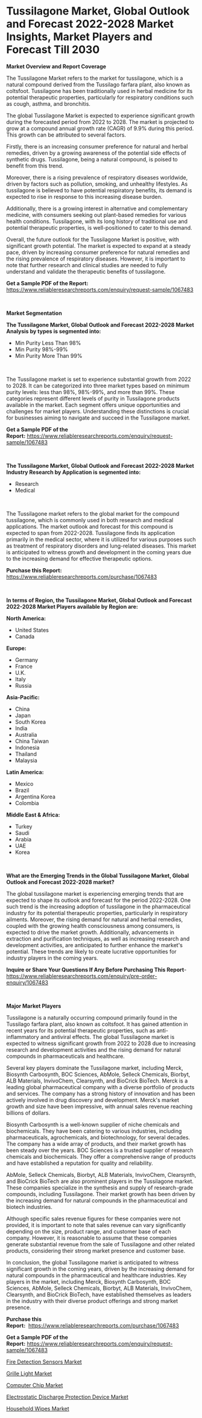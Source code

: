 <p><h1>Tussilagone Market, Global Outlook and Forecast 2022-2028 Market Insights, Market Players and Forecast Till 2030</h1></p><p><strong>Market Overview and Report Coverage</strong></p>
<p><p>The Tussilagone Market refers to the market for tussilagone, which is a natural compound derived from the Tussilago farfara plant, also known as coltsfoot. Tussilagone has been traditionally used in herbal medicine for its potential therapeutic properties, particularly for respiratory conditions such as cough, asthma, and bronchitis.</p><p>The global Tussilagone Market is expected to experience significant growth during the forecasted period from 2022 to 2028. The market is projected to grow at a compound annual growth rate (CAGR) of 9.9% during this period. This growth can be attributed to several factors.</p><p>Firstly, there is an increasing consumer preference for natural and herbal remedies, driven by a growing awareness of the potential side effects of synthetic drugs. Tussilagone, being a natural compound, is poised to benefit from this trend.</p><p>Moreover, there is a rising prevalence of respiratory diseases worldwide, driven by factors such as pollution, smoking, and unhealthy lifestyles. As tussilagone is believed to have potential respiratory benefits, its demand is expected to rise in response to this increasing disease burden.</p><p>Additionally, there is a growing interest in alternative and complementary medicine, with consumers seeking out plant-based remedies for various health conditions. Tussilagone, with its long history of traditional use and potential therapeutic properties, is well-positioned to cater to this demand.</p><p>Overall, the future outlook for the Tussilagone Market is positive, with significant growth potential. The market is expected to expand at a steady pace, driven by increasing consumer preference for natural remedies and the rising prevalence of respiratory diseases. However, it is important to note that further research and clinical studies are needed to fully understand and validate the therapeutic benefits of tussilagone.</p></p>
<p><strong>Get a Sample PDF of the Report:</strong> <a href="https://www.reliableresearchreports.com/enquiry/request-sample/1067483">https://www.reliableresearchreports.com/enquiry/request-sample/1067483</a></p>
<p>&nbsp;</p>
<p><strong>Market Segmentation</strong></p>
<p><strong>The Tussilagone Market, Global Outlook and Forecast 2022-2028 Market Analysis by types is segmented into:</strong></p>
<p><ul><li>Min Purity Less Than 98%</li><li>Min Purity 98%-99%</li><li>Min Purity More Than 99%</li></ul></p>
<p>&nbsp;</p>
<p><p>The Tussilagone market is set to experience substantial growth from 2022 to 2028. It can be categorized into three market types based on minimum purity levels: less than 98%, 98%-99%, and more than 99%. These categories represent different levels of purity in Tussilagone products available in the market. Each segment offers unique opportunities and challenges for market players. Understanding these distinctions is crucial for businesses aiming to navigate and succeed in the Tussilagone market.</p></p>
<p><strong>Get a Sample PDF of the Report:</strong>&nbsp;<a href="https://www.reliableresearchreports.com/enquiry/request-sample/1067483">https://www.reliableresearchreports.com/enquiry/request-sample/1067483</a></p>
<p>&nbsp;</p>
<p><strong>The Tussilagone Market, Global Outlook and Forecast 2022-2028 Market Industry Research by Application is segmented into:</strong></p>
<p><ul><li>Research</li><li>Medical</li></ul></p>
<p>&nbsp;</p>
<p><p>The Tussilagone market refers to the global market for the compound tussilagone, which is commonly used in both research and medical applications. The market outlook and forecast for this compound is expected to span from 2022-2028. Tussilagone finds its application primarily in the medical sector, where it is utilized for various purposes such as treatment of respiratory disorders and lung-related diseases. This market is anticipated to witness growth and development in the coming years due to the increasing demand for effective therapeutic options.</p></p>
<p><strong>Purchase this Report:</strong>&nbsp; <a href="https://www.reliableresearchreports.com/purchase/1067483">https://www.reliableresearchreports.com/purchase/1067483</a></p>
<p>&nbsp;</p>
<p><strong>In terms of Region, the Tussilagone Market, Global Outlook and Forecast 2022-2028 Market Players available by Region are:</strong></p>
<p>
    <p> <strong> North America: </strong>
        <ul>
            <li>United States</li>
            <li>Canada</li>
        </ul>
        </p> 
    <p> <strong> Europe: </strong>
        <ul>
            <li>Germany</li>
            <li>France</li>
            <li>U.K.</li>
            <li>Italy</li>
            <li>Russia</li>
        </ul>
        </p> 
    <p> <strong> Asia-Pacific: </strong>
        <ul>
            <li>China</li>
            <li>Japan</li>
            <li>South Korea</li>
            <li>India</li>
            <li>Australia</li>
            <li>China Taiwan</li>
            <li>Indonesia</li>
            <li>Thailand</li>
            <li>Malaysia</li>
        </ul>
        </p> 
    <p> <strong> Latin America: </strong>
        <ul>
            <li>Mexico</li>
            <li>Brazil</li>
            <li>Argentina Korea</li>
            <li>Colombia</li>
        </ul>
        </p> 
    <p> <strong> Middle East & Africa: </strong>
        <ul>
            <li>Turkey</li>
            <li>Saudi</li>
            <li>Arabia</li>
            <li>UAE</li>
            <li>Korea</li>
        </ul>
    </p>
    </p>
<p>&nbsp;</p>
<p><strong>What are the Emerging Trends in the Global Tussilagone Market, Global Outlook and Forecast 2022-2028 market?</strong></p>
<p><p>The global tussilagone market is experiencing emerging trends that are expected to shape its outlook and forecast for the period 2022-2028. One such trend is the increasing adoption of tussilagone in the pharmaceutical industry for its potential therapeutic properties, particularly in respiratory ailments. Moreover, the rising demand for natural and herbal remedies, coupled with the growing health consciousness among consumers, is expected to drive the market growth. Additionally, advancements in extraction and purification techniques, as well as increasing research and development activities, are anticipated to further enhance the market's potential. These trends are likely to create lucrative opportunities for industry players in the coming years.</p></p>
<p><strong>Inquire or Share Your Questions If Any Before Purchasing This Report</strong>- <a href="https://www.reliableresearchreports.com/enquiry/pre-order-enquiry/1067483">https://www.reliableresearchreports.com/enquiry/pre-order-enquiry/1067483</a></p>
<p>&nbsp;</p>
<p><strong>Major Market Players</strong></p>
<p><p>Tussilagone is a naturally occurring compound primarily found in the Tussilago farfara plant, also known as coltsfoot. It has gained attention in recent years for its potential therapeutic properties, such as anti-inflammatory and antiviral effects. The global Tussilagone market is expected to witness significant growth from 2022 to 2028 due to increasing research and development activities and the rising demand for natural compounds in pharmaceuticals and healthcare.</p><p>Several key players dominate the Tussilagone market, including Merck, Biosynth Carbosynth, BOC Sciences, AbMole, Selleck Chemicals, Biorbyt, ALB Materials, InvivoChem, Clearsynth, and BioCrick BioTech. Merck is a leading global pharmaceutical company with a diverse portfolio of products and services. The company has a strong history of innovation and has been actively involved in drug discovery and development. Merck's market growth and size have been impressive, with annual sales revenue reaching billions of dollars.</p><p>Biosynth Carbosynth is a well-known supplier of niche chemicals and biochemicals. They have been catering to various industries, including pharmaceuticals, agrochemicals, and biotechnology, for several decades. The company has a wide array of products, and their market growth has been steady over the years. BOC Sciences is a trusted supplier of research chemicals and biochemicals. They offer a comprehensive range of products and have established a reputation for quality and reliability.</p><p>AbMole, Selleck Chemicals, Biorbyt, ALB Materials, InvivoChem, Clearsynth, and BioCrick BioTech are also prominent players in the Tussilagone market. These companies specialize in the synthesis and supply of research-grade compounds, including Tussilagone. Their market growth has been driven by the increasing demand for natural compounds in the pharmaceutical and biotech industries.</p><p>Although specific sales revenue figures for these companies were not provided, it is important to note that sales revenue can vary significantly depending on the size, product range, and customer base of each company. However, it is reasonable to assume that these companies generate substantial revenue from the sale of Tussilagone and other related products, considering their strong market presence and customer base.</p><p>In conclusion, the global Tussilagone market is anticipated to witness significant growth in the coming years, driven by the increasing demand for natural compounds in the pharmaceutical and healthcare industries. Key players in the market, including Merck, Biosynth Carbosynth, BOC Sciences, AbMole, Selleck Chemicals, Biorbyt, ALB Materials, InvivoChem, Clearsynth, and BioCrick BioTech, have established themselves as leaders in the industry with their diverse product offerings and strong market presence.</p></p>
<p><strong>Purchase this Report:</strong>&nbsp;&nbsp;<a href="https://www.reliableresearchreports.com/purchase/1067483">https://www.reliableresearchreports.com/purchase/1067483</a></p>
<p></p>
<p><strong>Get a Sample PDF of the Report:</strong>&nbsp;<a href="https://www.reliableresearchreports.com/enquiry/request-sample/1067483">https://www.reliableresearchreports.com/enquiry/request-sample/1067483</a></p>
<p><p><a href="https://www.reportprime.com/fire-detection-sensors-r5641">Fire Detection Sensors Market</a></p><p><a href="https://www.linkedin.com/pulse/grille-light-market-size-2023-2030-global-industrial-analysis-zp5ge/">Grille Light Market</a></p><p><a href="https://www.linkedin.com/pulse/decoding-computer-chip-market-deep-dive-latest-trends-segmentation-y6mvc/">Computer Chip Market</a></p><p><a href="https://www.reportprime.com/electrostatic-discharge-protection-device-r5643">Electrostatic Discharge Protection Device Market</a></p><p><a href="https://medium.com/@caleighhane2777/household-wipes-market-size-growth-forecast-2023-2030-44292f3ecf30">Household Wipes Market</a></p></p>